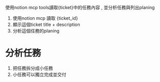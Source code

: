 使用notion mcp tools讀取{ticket}中的任務內容 , 並分析任務與列出planing

1. 使用notion mcp 讀取 {ticket_id}
2. 顯示這個ticket title + description
3. 分析這個任務的planing

# 分析任務
1. 把任務拆分成小任務
2. 小任務可以獨立完成並交付